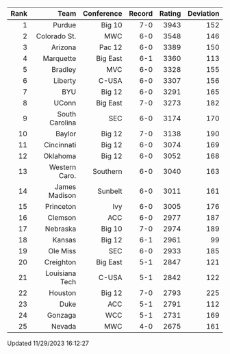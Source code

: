 | Rank  | Team                 | Conference           | Record   | Rating | Deviation |
| ---:  | ---:                 | ---:                 | ---:     | ---:   | ---:      |
| 1     | Purdue               | Big 10               | 7-0      | 3943   | 152       |
| 2     | Colorado St.         | MWC                  | 6-0      | 3548   | 146       |
| 3     | Arizona              | Pac 12               | 6-0      | 3389   | 150       |
| 4     | Marquette            | Big East             | 6-1      | 3360   | 113       |
| 5     | Bradley              | MVC                  | 6-0      | 3328   | 155       |
| 6     | Liberty              | C-USA                | 6-0      | 3307   | 156       |
| 7     | BYU                  | Big 12               | 6-0      | 3291   | 165       |
| 8     | UConn                | Big East             | 7-0      | 3273   | 182       |
| 9     | South Carolina       | SEC                  | 6-0      | 3174   | 170       |
| 10    | Baylor               | Big 12               | 7-0      | 3138   | 190       |
| 11    | Cincinnati           | Big 12               | 6-0      | 3074   | 169       |
| 12    | Oklahoma             | Big 12               | 6-0      | 3052   | 168       |
| 13    | Western Caro.        | Southern             | 6-0      | 3040   | 163       |
| 14    | James Madison        | Sunbelt              | 6-0      | 3011   | 161       |
| 15    | Princeton            | Ivy                  | 6-0      | 3005   | 176       |
| 16    | Clemson              | ACC                  | 6-0      | 2977   | 187       |
| 17    | Nebraska             | Big 10               | 7-0      | 2974   | 189       |
| 18    | Kansas               | Big 12               | 6-1      | 2961   | 99        |
| 19    | Ole Miss             | SEC                  | 6-0      | 2933   | 185       |
| 20    | Creighton            | Big East             | 5-1      | 2847   | 121       |
| 21    | Louisiana Tech       | C-USA                | 5-1      | 2842   | 122       |
| 22    | Houston              | Big 12               | 7-0      | 2793   | 225       |
| 23    | Duke                 | ACC                  | 5-1      | 2791   | 112       |
| 24    | Gonzaga              | WCC                  | 5-1      | 2731   | 169       |
| 25    | Nevada               | MWC                  | 4-0      | 2675   | 161       |

Updated 11/29/2023 16:12:27
